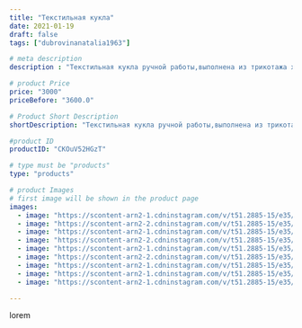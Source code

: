 ```yaml
---
title: "Текстильная кукла"
date: 2021-01-19
draft: false
tags: ["dubrovinanatalia1963"]

# meta description
description : "Текстильная кукла ручной работы,выполнена из трикотажа х/б.Высота куклы48 см."

# product Price
price: "3000"
priceBefore: "3600.0"

# Product Short Description
shortDescription: "Текстильная кукла ручной работы,выполнена из трикотажа х/б.Высота куклы48 см."

#product ID
productID: "CKOuV52HGzT"

# type must be "products"
type: "products"

# product Images
# first image will be shown in the product page
images:
  - image: "https://scontent-arn2-1.cdninstagram.com/v/t51.2885-15/e35/139776314_1369058470095165_6945749572324543275_n.jpg?se=7&tp=1&_nc_ht=scontent-arn2-1.cdninstagram.com&_nc_cat=109&_nc_ohc=ZFCdSiM0XoYAX_reOmX&oh=3ef12dc4ea5e2ae236cb7ff1eea35a05&oe=606C71C6&ig_cache_key=MjQ5MDEzMTQ1NjQ2NDgxNTI4Mw%3D%3D.2"
  - image: "https://scontent-arn2-2.cdninstagram.com/v/t51.2885-15/e35/139945265_913933496017364_9029690965602234649_n.jpg?se=7&tp=1&_nc_ht=scontent-arn2-2.cdninstagram.com&_nc_cat=108&_nc_ohc=vudjFZqxNCUAX8eoQWV&oh=c35d692c76c0d9ecd854d5ba637f6747&oe=606A9CB7&ig_cache_key=MjQ5MDEzMTQ1NjM3MjUxMzAxMQ%3D%3D.2"
  - image: "https://scontent-arn2-1.cdninstagram.com/v/t51.2885-15/e35/139737327_457271905716866_3525019847991909999_n.jpg?se=7&tp=1&_nc_ht=scontent-arn2-1.cdninstagram.com&_nc_cat=102&_nc_ohc=uRNNNmpyBTYAX-sE3iy&oh=c957553fb1cf960f4c3b525602503e28&oe=606B203C&ig_cache_key=MjQ5MDEzMTQ1NjM2NDM0MTI5NA%3D%3D.2"
  - image: "https://scontent-arn2-2.cdninstagram.com/v/t51.2885-15/e35/140795563_1012897062566873_3490547033318112604_n.jpg?se=7&tp=1&_nc_ht=scontent-arn2-2.cdninstagram.com&_nc_cat=105&_nc_ohc=RaMwVtLzhKQAX_R07bB&oh=55cc179cbef3cbe39384291b3b137d7d&oe=606B3CFC&ig_cache_key=MjQ5MDEzMTQ1NjM4OTUxOTExMw%3D%3D.2"
  - image: "https://scontent-arn2-1.cdninstagram.com/v/t51.2885-15/e35/139721808_198905185279174_8628997351633333043_n.jpg?se=7&tp=1&_nc_ht=scontent-arn2-1.cdninstagram.com&_nc_cat=110&_nc_ohc=Dbno2_YeMdUAX-vIF3L&oh=b018b0a9aa5eaebc32868b4cf6a46543&oe=606B1D89&ig_cache_key=MjQ5MDEzMTQ1NjM1NTkxOTkyNw%3D%3D.2"
  - image: "https://scontent-arn2-2.cdninstagram.com/v/t51.2885-15/e35/140959965_1365814750435265_1428026172663428001_n.jpg?se=7&tp=1&_nc_ht=scontent-arn2-2.cdninstagram.com&_nc_cat=105&_nc_ohc=Qq5mpRPn4BMAX9KPrTZ&oh=301ef2e4884ac0b2485f9dadd5a7bfec&oe=6069D2D0&ig_cache_key=MjQ5MDEzMTQ1NjQ4MTc5NDYyNA%3D%3D.2"
  - image: "https://scontent-arn2-1.cdninstagram.com/v/t51.2885-15/e35/139885147_417466499360617_4867560934816754328_n.jpg?se=7&tp=1&_nc_ht=scontent-arn2-1.cdninstagram.com&_nc_cat=101&_nc_ohc=gdQxFcHmSekAX9iiff3&oh=5248c5dfe2c6bb83575030f8a560a838&oe=606A1C3F&ig_cache_key=MjQ5MDEzMTQ1NjM5NzY5OTYyNA%3D%3D.2"
  - image: "https://scontent-arn2-1.cdninstagram.com/v/t51.2885-15/e35/139625628_2840434539565641_4950382426006241968_n.jpg?se=7&tp=1&_nc_ht=scontent-arn2-1.cdninstagram.com&_nc_cat=109&_nc_ohc=ZZolEIjqmKgAX8gyXs-&oh=f1920bd428e261efe6da4fb5009909f6&oe=606B6F34&ig_cache_key=MjQ5MDEzMTQ1NjQxNDU1NDAyMg%3D%3D.2"
  - image: "https://scontent-arn2-1.cdninstagram.com/v/t51.2885-15/e35/140330989_242492367344975_2510940423383633683_n.jpg?se=7&tp=1&_nc_ht=scontent-arn2-1.cdninstagram.com&_nc_cat=111&_nc_ohc=cd1Nq_xSQeYAX9VngUp&oh=6daa46abf2b9c0c6b0e12b1cc9b28c4d&oe=6069E91D&ig_cache_key=MjQ5MDEzMTQ1NjQwNjIxODAwMw%3D%3D.2"

---
```

lorem
